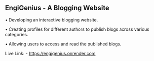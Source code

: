 <h2>EngiGenius - A Blogging Website</h2>
<p>• Developing an interactive blogging website.</p>
<p>• Creating profiles for different authors to publish blogs across various categories.</p>
<p>• Allowing users to access and read the published blogs.</p>

Live Link: - https://engigenius.onrender.com
